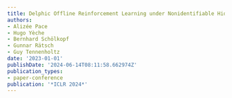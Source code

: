 ```yaml
---
title: Delphic Offline Reinforcement Learning under Nonidentifiable Hidden Confounding
authors:
- Alizée Pace
- Hugo Yèche
- Bernhard Schölkopf
- Gunnar Rätsch
- Guy Tennenholtz
date: '2023-01-01'
publishDate: '2024-06-14T08:11:58.662974Z'
publication_types:
- paper-conference
publication: '*ICLR 2024*'
---
```

